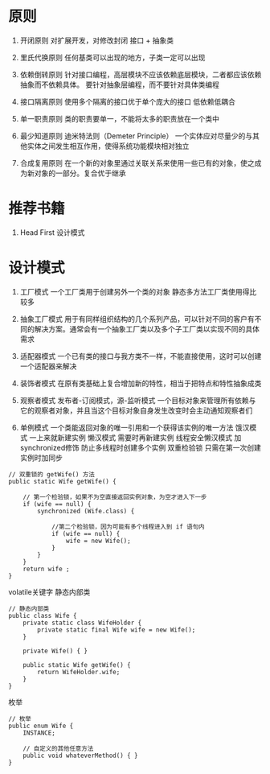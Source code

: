 # 原则
1. 开闭原则
对扩展开发，对修改封闭
接口 + 抽象类

2. 里氏代换原则
任何基类可以出现的地方，子类一定可以出现

3. 依赖倒转原则
针对接口编程，高层模块不应该依赖底层模块，二者都应该依赖抽象而不依赖具体。
要针对抽象层编程，而不要针对具体类编程

4. 接口隔离原则
使用多个隔离的接口优于单个庞大的接口
低依赖低耦合

5. 单一职责原则
类的职责要单一，不能将太多的职责放在一个类中

6. 最少知道原则
迪米特法则（Demeter Principle）
一个实体应对尽量少的与其他实体之间发生相互作用，使得系统功能模块相对独立

7. 合成复用原则
在一个新的对象里通过关联关系来使用一些已有的对象，使之成为新对象的一部分。复合优于继承

# 推荐书籍
1. Head First 设计模式

# 设计模式
1. 工厂模式
一个工厂类用于创建另外一个类的对象
静态多方法工厂类使用得比较多

2. 抽象工厂模式
用于有同样组织结构的几个系列产品，可以针对不同的客户有不同的解决方案。通常会有一个抽象工厂类以及多个子工厂类以实现不同的具体需求

3. 适配器模式
一个已有类的接口与我方类不一样，不能直接使用，这时可以创建一个适配器来解决

4. 装饰者模式
在原有类基础上复合增加新的特性，相当于把特点和特性抽象成类

5. 观察者模式
发布者-订阅模式，源-监听模式
一个目标对象来管理所有依赖与它的观察者对象，并且当这个目标对象自身发生改变时会主动通知观察者们

6. 单例模式
一个类能返回对象的唯一引用和一个获得该实例的唯一方法
饿汉模式 一上来就新建实例
懒汉模式 需要时再新建实例
线程安全懒汉模式 加synchronized修饰 防止多线程时创建多个实例
双重检验锁 只需在第一次创建实例时加同步
```
// 双重锁的 getWife() 方法
public static Wife getWife() {

    // 第一个检验锁，如果不为空直接返回实例对象，为空才进入下一步
    if (wife == null) {
        synchronized (Wife.class) {

            //第二个检验锁，因为可能有多个线程进入到 if 语句内
            if (wife == null) {
                wife = new Wife();
            }
        }
    }
    return wife ;
}
```
volatile关键字
静态内部类
```
// 静态内部类
public class Wife {
    private static class WifeHolder {
        private static final Wife wife = new Wife();
    }

    private Wife() { }

    public static Wife getWife() {
        return WifeHolder.wife;
    }
}
```
枚举
```
// 枚举
public enum Wife {
    INSTANCE;

    // 自定义的其他任意方法
    public void whateverMethod() { }
}
```
